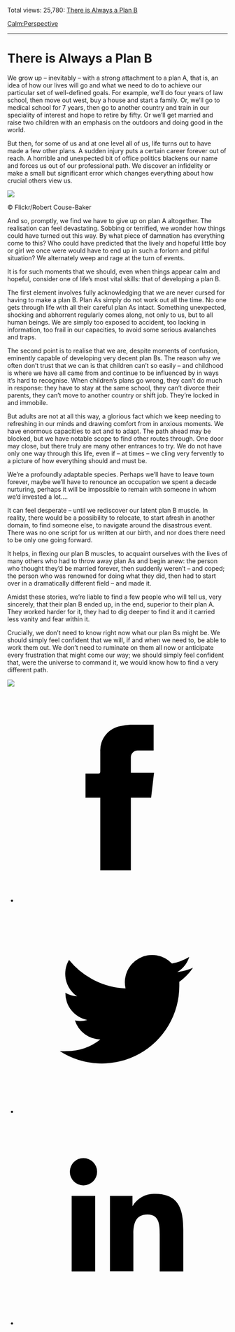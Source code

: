 Total views: 25,780: [There is Always a Plan B](https://www.theschooloflife.com/thebookoflife/there-is-always-a-plan-b/)

[Calm:](https://www.theschooloflife.com/thebookoflife/category/calm/)[Perspective](https://www.theschooloflife.com/thebookoflife/category/calm/perspective/)

* * *

# There is Always a Plan B
<style>
						.alignnone {
  display: block;
  margin-left: auto;
  margin-right: auto;
  align: center:
}

.addtoany_share_save_container {
display:none;
}

.wp-block-image {
		display: block;
  margin-left: auto;
  margin-right: auto;
  width: 50%;
}

.aligncenter {
display: block;
  margin-left: auto;
  margin-right: auto;
  align: center:
}

@media only screen and (max-width: 500px) {
  .wp-block-image {
		display: block;
  margin-left: auto;
  margin-right: auto;
  width: 100%;
} }

h1 {max-width: 600px !important;
}
.s18-single-post .content-area .site-main article .post-cat-header-display + .old-wrapper p {
    font-size: 1.200em
}
						</style>

We grow up – inevitably – with a strong attachment to a plan A, that is, an idea of how our lives will go and what we need to do to achieve our particular set of well-defined goals. For example, we’ll do four years of law school, then move out west, buy a house and start a family. Or, we’ll go to medical school for 7 years, then go to another country and train in our speciality of interest and hope to retire by fifty. Or we’ll get married and raise two children with an emphasis on the outdoors and doing good in the world.

But then, for some of us and at one level all of us, life turns out to have made a few other plans. A sudden injury puts a certain career forever out of reach. A horrible and unexpected bit of office politics blackens our name and forces us out of our professional path. We discover an infidelity or make a small but significant error which changes everything about how crucial others view us.

 ![](https://www.theschooloflife.com/thebookoflife/wp-content/uploads/2018/12/35920157116_f83ca0852c_z-300x200.jpg)

© Flickr/Robert Couse-Baker

And so, promptly, we find we have to give up on plan A altogether. The realisation can feel devastating. Sobbing or terrified, we wonder how things could have turned out this way. By what piece of damnation has everything come to this? Who could have predicted that the lively and hopeful little boy or girl we once were would have to end up in such a forlorn and pitiful situation? We alternately weep and rage at the turn of events.

It is for such moments that we should, even when things appear calm and hopeful, consider one of life’s most vital skills: that of developing a plan B.

The first element involves fully acknowledging that we are never cursed for having to make a plan B. Plan As simply do not work out all the time. No one gets through life with all their careful plan As intact. Something unexpected, shocking and abhorrent regularly comes along, not only to us, but to all human beings. We are simply too exposed to accident, too lacking in information, too frail in our capacities, to avoid some serious avalanches and traps.

The second point is to realise that we are, despite moments of confusion, eminently capable of developing very decent plan Bs. The reason why we often don’t trust that we can is that children can’t so easily – and childhood is where we have all came from and continue to be influenced by in ways it’s hard to recognise. When children’s plans go wrong, they can’t do much in response: they have to stay at the same school, they can’t divorce their parents, they can’t move to another country or shift job. They’re locked in and immobile.

But adults are not at all this way, a glorious fact which we keep needing to refreshing in our minds and drawing comfort from in anxious moments. We have enormous capacities to act and to adapt. The path ahead may be blocked, but we have notable scope to find other routes through. One door may close, but there truly are many other entrances to try. We do not have only one way through this life, even if – at times – we cling very fervently to a picture of how everything should and must be.

We’re a profoundly adaptable species. Perhaps we’ll have to leave town forever, maybe we’ll have to renounce an occupation we spent a decade nurturing, perhaps it will be impossible to remain with someone in whom we’d invested a lot….

It can feel desperate – until we rediscover our latent plan B muscle. In reality, there would be a possibility to relocate, to start afresh in another domain, to find someone else, to navigate around the disastrous event. There was no one script for us written at our birth, and nor does there need to be only one going forward.

It helps, in flexing our plan B muscles, to acquaint ourselves with the lives of many others who had to throw away plan As and begin anew: the person who thought they’d be married forever, then suddenly weren’t – and coped; the person who was renowned for doing what they did, then had to start over in a dramatically different field – and made it.

Amidst these stories, we’re liable to find a few people who will tell us, very sincerely, that their plan B ended up, in the end, superior to their plan A. They worked harder for it, they had to dig deeper to find it and it carried less vanity and fear within it.

Crucially, we don’t need to know right now what our plan Bs might be. We should simply feel confident that we will, if and when we need to, be able to work them out. We don’t need to ruminate on them all now or anticipate every frustration that might come our way; we should simply feel confident that, were the universe to command it, we would know how to find a very different path.

[![](https://img.youtube.com/vi/xFQLPURE8Ok/0.jpg)](https://www.youtube.com/embed/xFQLPURE8Ok '')
<style>
    .iframe-class { display: block !important; }
</style>

- [<svg xmlns="http://www.w3.org/2000/svg" viewbox="0 0 26 26"><title>Facebook</title>
                    <g>
                        <path d="M8.38,10H9.92c.2,0,.29,0,.29-.28,0-.82,0-1.64,0-2.46a3.05,3.05,0,0,1,2.57-3.15A7.22,7.22,0,0,1,14,3.95c.86,0,1.71,0,2.57,0h.25v3.2h-2A.85.85,0,0,0,14,8c0,.62,0,1.24,0,1.91h2.87L16.51,13H14v9H10.21V13H8.38Z"></path>
                    </g>
                </svg>](http://www.facebook.com/sharer/sharer.php?u=https://www.theschooloflife.com/thebookoflife/there-is-always-a-plan-b/)
- [<svg xmlns="http://www.w3.org/2000/svg" viewbox="0 0 26 26"><title>Twitter</title>
                    <path d="M21.69,7.9a6.75,6.75,0,0,1-1.94.53,3.39,3.39,0,0,0,1.48-1.87,6.76,6.76,0,0,1-2.14.82,3.38,3.38,0,0,0-5.75,3.08,9.59,9.59,0,0,1-7-3.53,3.38,3.38,0,0,0,1,4.51A3.36,3.36,0,0,1,5.89,11v0A3.38,3.38,0,0,0,8.6,14.37a3.39,3.39,0,0,1-1.53.06,3.38,3.38,0,0,0,3.15,2.35A6.78,6.78,0,0,1,6,18.22a6.87,6.87,0,0,1-.81,0A9.6,9.6,0,0,0,20,10.08q0-.22,0-.44A6.86,6.86,0,0,0,21.69,7.9Z"></path>
                </svg>](http://twitter.com/share?url=https://www.theschooloflife.com/thebookoflife/there-is-always-a-plan-b/&text=&via=theschooloflife)
- [<svg xmlns="http://www.w3.org/2000/svg" viewbox="0 0 26 26"><title>LinkedIn</title>
<path class="cls-2" d="M6.67,10H9.58v9.36H6.67ZM8.13,5.32A1.69,1.69,0,1,1,6.44,7,1.69,1.69,0,0,1,8.13,5.32"></path><path class="cls-2" d="M11.41,10H14.2v1.28h0A3.06,3.06,0,0,1,17,9.75c2.95,0,3.49,1.94,3.49,4.46v5.14H17.57V14.79c0-1.09,0-2.48-1.51-2.48s-1.75,1.18-1.75,2.4v4.63H11.41Z"></path></svg>](https://www.linkedin.com/shareArticle?mini=true&url=https://www.theschooloflife.com/thebookoflife/there-is-always-a-plan-b/)
